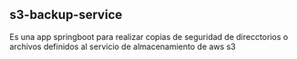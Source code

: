 ## s3-backup-service
Es una app springboot para realizar copias de seguridad de direcctorios o archivos definidos al servicio de almacenamiento de aws s3

